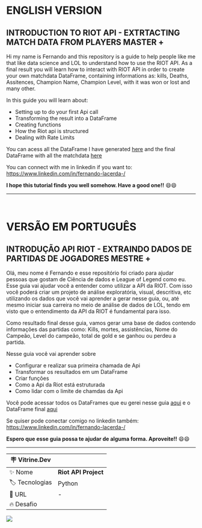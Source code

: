 # **ENGLISH VERSION**
## INTRODUCTION TO RIOT API - EXTRTACTING MATCH DATA FROM PLAYERS MASTER +

Hi my name is Fernando and this repository is a guide to help people like me that like data science and LOL to understand how to use the RIOT API. As a final result you will learn how to interact with RIOT API in order to create your own matchdata DataFrame, containing informations as: kills, Deaths, Assitences, Champion Name, Champion Level, with it was won or lost and many other.

In this guide you will learn about:

- Setting up to do your first Api call
- Transforming the result into a DataFrame
- Creating functions
- How the Riot api is structured
- Dealing with Rate Limits

You can acess all the DataFrame I have generated [here](https://github.com/Lacerdash/Extracting-League-of-Legends-data-with-Riot-Api/blob/main/Files) and the final DataFrame with all the matchdata [here](https://github.com/Lacerdash/Extracting-League-of-Legends-data-with-Riot-Api/blob/main/Files/matchData_df.zip)

You can connect with me in linkedin if you want to: https://www.linkedin.com/in/fernando-lacerda-/

**I hope this tutorial finds you well somehow. Have a good one!!** 😄😄

---

<br/>

# **VERSÃO EM PORTUGUÊS**
## INTRODUÇÃO API RIOT - EXTRAINDO DADOS DE PARTIDAS DE JOGADORES MESTRE +

Olá, meu nome é Fernando e esse repositório foi criado para ajudar pessoas que gostam de Ciência de dados e League of Legend como eu. Esse guia vai ajudar você a entender como utilizar a API da RIOT. Com isso você poderá criar um projeto de análise exploratória, visual, descritiva, etc utilizando os dados que você vai aprender a gerar nesse guia, ou, até mesmo iniciar sua carreira no meio de análise de dados de LOL, tendo em visto que o entendimento da API da RIOT é fundamental para isso.

Como resultado final desse guia, vamos gerar uma base de dados contendo informações das partidas como: Kills, mortes, assistências, Nome do Campeão, Level do campeão, total de gold e se ganhou ou perdeu a partida.

Nesse guia você vai aprender sobre

- Configurar e realizar sua primeira chamada de Api
- Transformar os resultados em um DataFrame
- Criar funções
- Como a Api da Riot está estruturada
- Como lidar com o limite de chamdas da Api

Você pode acessar todos os DataFrames que eu gerei nesse guia [aqui](https://github.com/Lacerdash/Extracting-League-of-Legends-data-with-Riot-Api/blob/main/Files) e o DataFrame final [aqui](https://github.com/Lacerdash/Extracting-League-of-Legends-data-with-Riot-Api/blob/main/Files/matchData_df.zip)

Se quiser pode conectar comigo no linkedin também: https://www.linkedin.com/in/fernando-lacerda-/

**Espero que esse guia possa te ajudar de alguma forma. Aproveite!!** 😄😄

---


| :placard: Vitrine.Dev |     |
| -------------  | --- |
| :sparkles: Nome        | **Riot API Project**
| :label: Tecnologias | Python
| :rocket: URL         | -
| :fire: Desafio     |

<!-- Inserir imagem com a #vitrinedev ao final do link -->
![](https://miro.medium.com/max/720/1*WIySLSiL4tyM7_BSHBGkMw.png?raw=true#vitrinedev)
